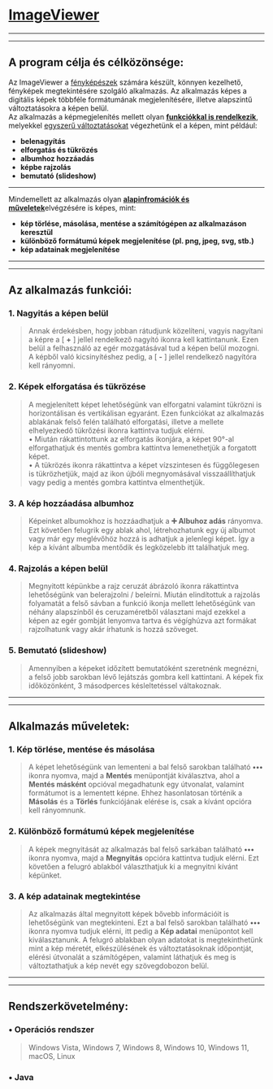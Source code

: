 # <ins>ImageViewer</ins>

---
---

## A program célja és célközönsége:

Az ImageViewer a <ins>fényképészek</ins> számára készült, könnyen kezelhető, fényképek megtekintésére szolgáló alkalmazás. Az alkalmazás képes a digitális képek többféle formátumának megjelenítésére, illetve alapszintű változtatásokra a képen belül.
<br>
Az alkalmazás a képmegjelenítés mellett olyan <ins>**funkciókkal is rendelkezik**</ins>, melyekkel <ins>egyszerű változtatásokat</ins> végezhetünk el a képen, mint például:

* **belenagyítás**
* **elforgatás és tükrözés**
* **albumhoz hozzáadás**
* **képbe rajzolás**
* **bemutató (slideshow)**

---

Mindemellett az alkalmazás olyan <ins>**alapinfromációk és műveletek**</ins>elvégzésére is képes, mint:

* **kép törlése, másolása, mentése a számítógépen az alkalmazáson keresztül**
* **különböző formátumú képek megjelenítése (pl. png, jpeg, svg, stb.)**
* **kép adatainak megjelenítése**

---
---

## Az alkalmazás funkciói:

### 1. Nagyitás a képen belül
> Annak érdekésben, hogy jobban rátudjunk közelíteni, vagyis nagyítani a képre a [ **+** ] jellel rendelkező nagyító ikonra kell kattintanunk. Ezen belül a felhasználó az egér mozgatásával tud a képen belül mozogni. A képből való kicsinyítéshez pedig, a [ **-** ] jellel rendelkező nagyítóra kell rányomni.

### 2. Képek elforgatása és tükrözése
> A megjelenített képet lehetőségünk van elforgatni valamint tükrözni is horizontálisan és vertikálisan egyaránt. Ezen funkciókat az alkalmazás ablakának felső felén található elforgatási, illetve a mellete elhelyezkedő tükrőzési ikonra kattintva tudjuk elérni.
> <br> • Miután rákattintottunk az elforgatás ikonjára, a képet 90°-al elforgathatjuk és mentés gombra kattintva lemenethetjük a forgatott képet.
> <br> • A tükrözés ikonra rákattintva a képet vízszintesen és függőlegesen is tükrözhetjük, majd az ikon újbóli megnyomásával visszaállíthatjuk vagy pedig a mentés gombra kattintva elmenthetjük.
 
### 3. A kép hozzáadása albumhoz
> Képeinket albumokhoz is hozzáadhatjuk a **➕ Albuhoz adás** rányomva. Ezt követően felugrik egy ablak ahol, létrehozhatunk egy új albumot vagy már egy meglévőhöz hozzá is adhatjuk a jelenlegi képet. Így a kép a kívánt albumba mentődik és legközelebb itt találhatjuk meg.

### 4. Rajzolás a képen belül
> Megnyitott képünkbe a rajz ceruzát ábrázoló ikonra rákattintva lehetőségünk van belerajzolni / beleírni. Miután elindítottuk a rajzolás folyamatát a felső sávban a funkció ikonja mellett lehetőségünk van néhány alapszínből és ceruzaméretből választani majd ezekkel a képen az egér gombját lenyomva tartva és végíghúzva azt formákat rajzolhatunk vagy akár írhatunk is hozzá szöveget.

### 5. Bemutató (slideshow)
> Amennyiben a képeket időzített bemutatóként szeretnénk megnézni, a felső jobb sarokban lévő lejátszás gombra kell kattintani. A képek fix időközönként, 3 másodperces késleltetéssel váltakoznak.

---
---

## Alkalmazás műveletek:

### 1. Kép törlése, mentése és másolása
> A képet lehetőségünk van lementeni a bal felső sarokban található **•••** ikonra nyomva, majd a **Mentés** menüpontját kiválasztva, ahol a **Mentés másként** opcióval megadhatunk egy útvonalat, valamint formátumot is a lementett képne. Ehhez hasonlatosan történik a **Másolás** és a **Törlés** funkciójának elérése is, csak a kívánt opcióra kell rányomnunk.

### 2. Különböző formátumú képek megjelenítése
> A képek megnyitását az alkalmazás bal felső sarkában található **•••** ikonra nyomva, majd a **Megnyitás** opcióra kattintva tudjuk elérni. Ezt követően a felugró ablakból választhatjuk ki a megnyitni kívánt képünket.

### 3. A kép adatainak megtekintése
> Az alkalmazás által megnyitott képek bővebb információit is lehetőségünk van megtekinteni. Ezt a bal felső sarokban található **•••** ikonra nyomva tudjuk elérni, itt pedig a **Kép adatai** menüpontot kell kiválasztanunk. A felugró ablakban olyan adatokat is megtekinthetünk mint a kép méretét, elkészülésének és változtatásoknak időpontját, elérési útvonalát a számítógépen, valamint láthatjuk és meg is változtathatjuk a kép nevét egy szövegdobozon belül.

---
---

## Rendszerkövetelmény:

### • Operációs rendszer
> Windows Vista, Windows 7, Windows 8, Windows 10, Windows 11, macOS, Linux

### • Java